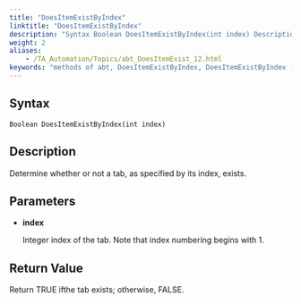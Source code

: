 ```yaml
--- 
title: "DoesItemExistByIndex"
linktitle: "DoesItemExistByIndex"
description: "Syntax Boolean DoesItemExistByIndex(int index) Description Determine whether or not a tab, as specified by its index, exists. Parameters index Integer index of the tab. Note that index numbering ..."
weight: 2
aliases: 
    - /TA_Automation/Topics/abt_DoesItemExist_12.html
keywords: "methods of abt, DoesItemExistByIndex, DoesItemExistByIndex (AbtTab), AbtTab, doesitemexistbyindex, abttab doesitemexistbyindex, tab item at given index exists, existence of tab item at given index, check tab item at given index is found"
---
```


## Syntax

`Boolean DoesItemExistByIndex(int index)`

## Description

Determine whether or not a tab, as specified by its index, exists.

## Parameters

-   **index**

    Integer index of the tab. Note that index numbering begins with 1.


## Return Value

Return TRUE ifthe tab exists; otherwise, FALSE.




